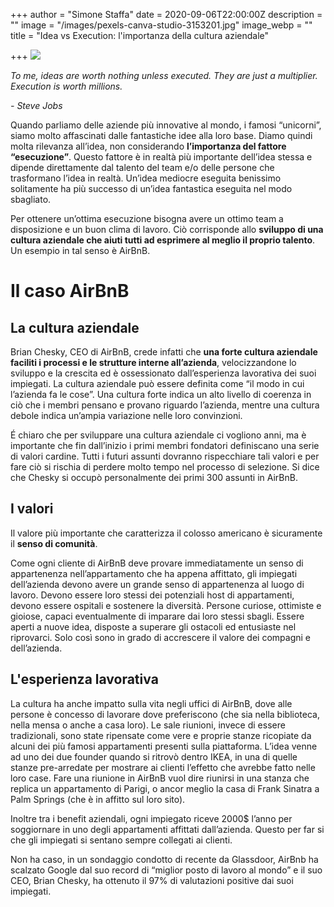 +++
author = "Simone Staffa"
date = 2020-09-06T22:00:00Z
description = ""
image = "/images/pexels-canva-studio-3153201.jpg"
image_webp = ""
title = "Idea vs Execution: l'importanza della cultura aziendale"

+++
![](/images/pexels-canva-studio-3153201.jpg)

_To me, ideas are worth nothing unless executed. They are just a multiplier. Execution is worth millions._

_- Steve Jobs_  
   
Quando parliamo delle aziende più innovative al mondo, i famosi “unicorni”, siamo molto affascinati dalle fantastiche idee alla loro base. Diamo quindi molta rilevanza all’idea, non considerando **l’importanza del fattore “esecuzione”**. Questo fattore è in realtà più importante dell’idea stessa e dipende direttamente dal talento del team e/o delle persone che trasformano l’idea in realtà. Un’idea mediocre eseguita benissimo solitamente ha più successo di un’idea fantastica eseguita nel modo sbagliato.  
   
Per ottenere un’ottima esecuzione bisogna avere un ottimo team a disposizione e un buon clima di lavoro. Ciò corrisponde allo **sviluppo di una cultura aziendale che aiuti tutti ad esprimere al meglio il proprio talento**. Un esempio in tal senso è AirBnB.

# Il caso AirBnB

## La cultura aziendale

Brian Chesky, CEO di AirBnB, crede infatti che **una forte cultura aziendale faciliti i processi e le strutture interne all’azienda**, velocizzandone lo sviluppo e la crescita ed è ossessionato dall’esperienza lavorativa dei suoi impiegati. La cultura aziendale può essere definita come “il modo in cui l’azienda fa le cose”. Una cultura forte indica un alto livello di coerenza in ciò che i membri pensano e provano riguardo l’azienda, mentre una cultura debole indica un’ampia variazione nelle loro convinzioni.

É chiaro che per sviluppare una cultura aziendale ci vogliono anni, ma è importante che fin dall’inizio i primi membri fondatori definiscano una serie di valori cardine. Tutti i futuri assunti dovranno rispecchiare tali valori e per fare ciò si rischia di perdere molto tempo nel processo di selezione. Si dice che Chesky si occupò personalmente dei primi 300 assunti in AirBnB.

## I valori

Il valore più importante che caratterizza il colosso americano è sicuramente il **senso di comunità**.

Come ogni cliente di AirBnB deve provare immediatamente un senso di appartenenza nell’appartamento che ha appena affittato, gli impiegati dell’azienda devono avere un grande senso di appartenenza al luogo di lavoro. Devono essere loro stessi dei potenziali host di appartamenti, devono essere ospitali e sostenere la diversità. Persone curiose, ottimiste e gioiose, capaci eventualmente di imparare dai loro stessi sbagli. Essere aperti a nuove idea, disposte a superare gli ostacoli ed entusiaste nel riprovarci. Solo così sono in grado di accrescere il valore dei compagni e dell’azienda.

## L'esperienza lavorativa

  
La cultura ha anche impatto sulla vita negli uffici di AirBnB, dove alle persone è concesso di lavorare dove preferiscono (che sia nella biblioteca, nella mensa o anche a casa loro). Le sale riunioni, invece di essere tradizionali, sono state ripensate come vere e proprie stanze ricopiate da alcuni dei più famosi appartamenti presenti sulla piattaforma. L’idea venne ad uno dei due founder quando si ritrovò dentro IKEA, in una di quelle stanze pre-arredate per mostrare ai clienti l’effetto che avrebbe fatto nelle loro case. Fare una riunione in AirBnB vuol dire riunirsi in una stanza che replica un appartamento di Parigi, o ancor meglio la casa di Frank Sinatra a Palm Springs (che è in affitto sul loro sito).  
   
Inoltre tra i benefit aziendali, ogni impiegato riceve 2000$ l’anno per soggiornare in uno degli appartamenti affittati dall’azienda. Questo per far si che gli impiegati si sentano sempre collegati ai clienti.  
   
Non ha caso, in un sondaggio condotto di recente da Glassdoor, AirBnb ha scalzato Google dal suo record di “miglior posto di lavoro al mondo” e il suo CEO, Brian Chesky, ha ottenuto il 97% di valutazioni positive dai suoi impiegati.